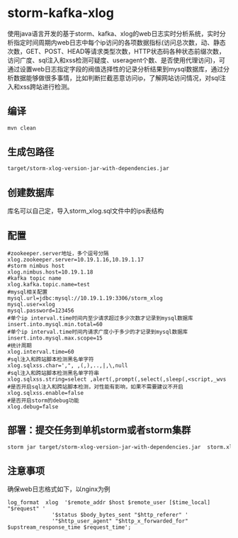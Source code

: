 storm-kafka-xlog
================

使用java语言开发的基于storm、kafka、xlog的web日志实时分析系统，实时分析指定时间周期内web日志中每个ip访问的各项数据指标(访问总次数，动、静态次数，GET、POST、HEAD等请求类型次数，HTTP状态码各种状态前缀次数，访问广度、sql注入和xss检测可疑度、useragent个数、是否使用代理访问)，可通过设置web日志指定字段的阀值选择性的记录分析结果到mysql数据库，通过分析数据能够做很多事情，比如判断拦截恶意访问ip，了解网站访问情况，对sql注入和xss跨站进行检测。


编译
--------
```Bash
mvn clean   
```


生成包路径    
--------
```Bash
target/storm-xlog-version-jar-with-dependencies.jar  
```

创建数据库       
--------
库名可以自己定，导入storm_xlog.sql文件中的ips表结构           


配置    
--------
```Vim
#zookeeper.server地址，多个逗号分隔          
xlog.zookeeper.server=10.19.1.16,10.19.1.17     
#storm nimbus host        
xlog.nimbus.host=10.19.1.18      
#kafka topic name         
xlog.kafka.topic.name=test    
#mysql相关配置             
mysql.url=jdbc:mysql://10.19.1.19:3306/storm_xlog          
mysql.user=xlog           
mysql.password=123456      
#单个ip interval.time时间内至少请求超过多少次数才记录到mysql数据库             
insert.into.mysql.min.total=60      
#单个ip interval.time时间内请求广度小于多少的才记录到mysql数据库           
insert.into.mysql.max.scope=15    
#统计周期      
xlog.interval.time=60
#sql注入和跨站脚本检测黑名单字符         
xlog.sqlxss.char=',", ,(,),..,|,\,null    
#sql注入和跨站脚本检测黑名单字符串         
xlog.sqlxss.string=select ,alert(,prompt(,select(,sleep(,<script,_wvs     
#是否开启sql注入和跨站脚本检测，对性能有影响，如果不需要建议不开启              
xlog.sqlxss.enable=false   
#是否开启storm的debug功能      
xlog.debug=false     
```


部署：提交任务到单机storm或者storm集群    
--------
```Bash
storm jar target/storm-xlog-version-jar-with-dependencies.jar  storm.xlog.XlogKafkaSpoutTopology xlog.properties   
```

注意事项              
--------
确保web日志格式如下，以nginx为例        
```Vim
log_format  xlog  '$remote_addr $host $remote_user [$time_local] "$request" '
              '$status $body_bytes_sent "$http_referer" '
              '"$http_user_agent" "$http_x_forwarded_for" $upstream_response_time $request_time';
```
